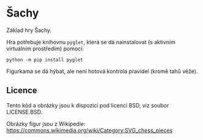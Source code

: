 # Šachy

Základ hry Šachy.

Hra potřebuje knihovnu `pyglet`, která se dá nainstalovat (s aktivním
virtuálním prostředím) pomocí:

    python -m pip install pyglet


Figurkama se dá hýbat, ale není hotová kontrola pravidel (kromě tahů věže).


## Licence

Tento kód a obrázky jsou k dispozici pod licencí BSD, viz soubor LICENSE.BSD.

Obrázky figur jsou z Wikipedie:
https://commons.wikimedia.org/wiki/Category:SVG_chess_pieces
